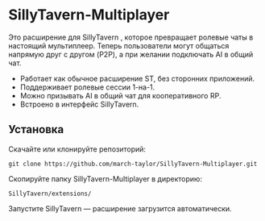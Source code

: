 # SillyTavern-Multiplayer

Это расширение для SillyTavern
, которое превращает ролевые чаты в настоящий мультиплеер. Теперь пользователи могут общаться напрямую друг с другом (P2P), а при желании подключать AI в общий чат.
- Работает как обычное расширение ST, без сторонних приложений.
- Поддерживает ролевые сессии 1-на-1.
- Можно призывать AI в общий чат для кооперативного RP.
- Встроено в интерфейс SillyTavern.

## Установка

Скачайте или клонируйте репозиторий:
```
git clone https://github.com/march-taylor/SillyTavern-Multiplayer.git
```
Скопируйте папку SillyTavern-Multiplayer в директорию:
```
SillyTavern/extensions/
```
Запустите SillyTavern — расширение загрузится автоматически.
